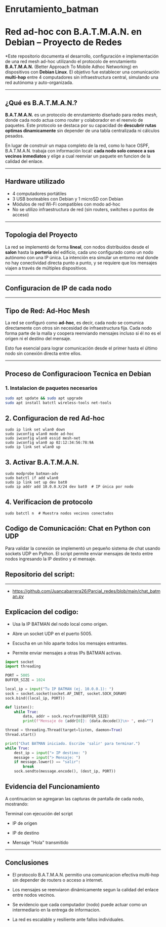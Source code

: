 # Enrutamiento_batman

# Red ad-hoc con B.A.T.M.A.N. en Debian – Proyecto de Redes

*Este repositorio documenta el desarrollo, configuración e implementación de una red mesh ad-hoc utilizando el protocolo de enrutamiento **B.A.T.M.A.N.** (Better Approach To Mobile Adhoc Networking) en dispositivos con **Debian Linux**. El objetivo fue establecer una comunicación **multi-hop** entre 4 computadores sin infraestructura central, simulando una red autónoma y auto-organizada.

---

## ¿Qué es B.A.T.M.A.N.?

**B.A.T.M.A.N.** es un protocolo de enrutamiento diseñado para redes *mesh*, donde cada nodo actua como router y colaborador en el reenvío de paquetes. Este protocolo se destaca por su capacidad de **descubrir rutas optimas dinamicamente** sin depender de una tabla centralizada ni cálculos pesados.

En lugar de construir un mapa completo de la red, como lo hace OSPF, B.A.T.M.A.N. trabaja con información local: **cada nodo solo conoce a sus vecinos inmediatos** y elige a cual reenviar un paquete en funcion de la calidad del enlace.

---

## Hardware utilizado

- 4 computadores portátiles
- 3 USB booteables con Debian y 1 microSD con Debian
- Módulos de red Wi-Fi compatibles con modo ad-hoc
- No se utilizo infraestructura de red (sin routers, switches o puntos de acceso)

---

## Topologia del Proyecto

La red se implementó de forma **lineal**, con nodos distribuidos desde el **salon** hasta la **portería** del edificio, cada uno configurado como un nodo autónomo con una IP única. La intención era simular un entorno real donde no hay conectividad directa punto a punto, y se requiere que los mensajes viajen a través de múltiples dispositivos.

---

## Configuracion de IP de cada nodo

---

## Tipo de Red: Ad-Hoc Mesh

La red se configuró como **ad-hoc**, es decir, cada nodo se comunica directamente con otros sin necesidad de infraestructura fija. Cada nodo forma parte de la malla y coopera reenviando mensajes incluso si él no es el origen ni el destino del mensaje.

Esto fue esencial para lograr comunicación desde el primer hasta el último nodo sin conexión directa entre ellos.

---

## Proceso de Configuracioon Tecnica en Debian

### 1. Instalacion de paquetes necesarios

```bash
sudo apt update && sudo apt upgrade
sudo apt install batctl wireless-tools net-tools

```
## 2. Configuracion de red Ad-hoc 

```
sudo ip link set wlan0 down
sudo iwconfig wlan0 mode ad-hoc
sudo iwconfig wlan0 essid mesh-net
sudo iwconfig wlan0 ap 02:12:34:56:78:9A
sudo ip link set wlan0 up

```

## 3. Activar B.A.T.M.A.N.

```
sudo modprobe batman-adv
sudo batctl if add wlan0
sudo ip link set up dev bat0
sudo ip addr add 10.0.0.X/24 dev bat0  # IP única por nodo

```

## 4. Verificacion de protocolo

```
sudo batctl n  # Muestra nodos vecinos conectados
```

## Codigo de Comunicación: Chat en Python con UDP

Para validar la conexión se implementó un pequeño sistema de chat usando sockets UDP en Python. El script permite enviar mensajes de texto entre nodos ingresando la IP destino y el mensaje.

## Repositorio del script:

---

- https://github.com/Juancabarrera26/Parcial_redes/blob/main/chat_batman.py

## Explicacion del codigo:

- Usa la IP BATMAN del nodo local como origen.

- Abre un socket UDP en el puerto 5005.

- Escucha en un hilo aparte todos los mensajes entrantes.

- Permite enviar mensajes a otras IPs BATMAN activas.

```python
import socket
import threading

PORT = 5005
BUFFER_SIZE = 1024

local_ip = input("Tu IP BATMAN (ej. 10.0.0.1): ")
sock = socket.socket(socket.AF_INET, socket.SOCK_DGRAM)
sock.bind((local_ip, PORT))

def listen():
    while True:
        data, addr = sock.recvfrom(BUFFER_SIZE)
        print(f"Mensaje de {addr[0]}: {data.decode()}\n> ", end="")

thread = threading.Thread(target=listen, daemon=True)
thread.start()

print("Chat BATMAN iniciado. Escribe 'salir' para terminar.")
while True:
    dest_ip = input("> IP destino: ")
    message = input("> Mensaje: ")
    if message.lower() == "salir":
        break
    sock.sendto(message.encode(), (dest_ip, PORT))
```
## Evidencia del Funcionamiento

A continuacion se agregaran las capturas de pantalla de cada nodo, mostrando:

Terminal con ejecución del script

- IP de origen

- IP de destino

- Mensaje "Hola" transmitido

---

## Conclusiones

- El protocolo B.A.T.M.A.N. permitio una comunicacion efectiva multi-hop sin depender de routers o acceso a internet.

- Los mensajes se reenviaron dinámicamente segun la calidad del enlace entre nodos vecinos.

- Se evidencio que cada computador (nodo) puede actuar como un intermediario en la entrega de informacion.

- La red es escalable y resiliente ante fallos individuales.
